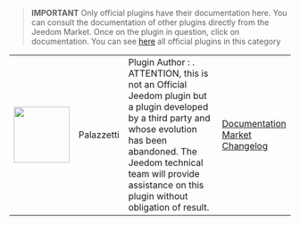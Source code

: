 
>**IMPORTANT**
>Only official plugins have their documentation here. You can consult the documentation of other plugins directly from the Jeedom Market. Once on the plugin in question, click on documentation.
>You can see [here](https://market.jeedom.com/index.php?v=d&p=market&type=plugin&categorie=Energie) all official plugins in this category


| | | | |
|--- | --- | --- | ---|
|<img src="Palazzetti/Palazzetti_icon.png" class="pluginLogo" width="100" />|Palazzetti|Plugin Author : .<br/>ATTENTION, this is not an Official Jeedom plugin but a plugin developed by a third party and whose evolution has been abandoned. The Jeedom technical team will provide assistance on this plugin without obligation of result. <br/>|[Documentation](Palazzetti/index.md)<br/>[Market](https://market.jeedom.com/index.php?v=d&p=market_display&id=3104)<br/>[Changelog](Palazzetti/changelog.md)|
